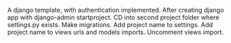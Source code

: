 A django template, with authentication implemented. 
After creating django app with django-admin startproject. 
CD into second project folder where settings.py exists.
Make migrations. 
Add project name to settings. 
Add project name to views urls and models imports. 
Uncomment views import. 

